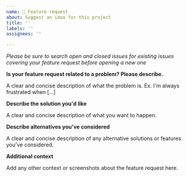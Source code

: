 ```yaml
---
name: 🚀 Feature request
about: Suggest an idea for this project
title: ''
labels: ''
assignees: ''

---
```


_Please be sure to search open and closed issues for existing issues covering your feature request before opening a new one_

**Is your feature request related to a problem? Please describe.**

A clear and concise description of what the problem is. Ex. I'm always frustrated when [...]

**Describe the solution you'd like**

A clear and concise description of what you want to happen.

**Describe alternatives you've considered**

A clear and concise description of any alternative solutions or features you've considered.

**Additional context**

Add any other context or screenshots about the feature request here.
